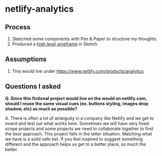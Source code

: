 # netlify-analytics

## Process
1. Sketched some components with Pen & Paper to structure my thoughts.
2. Produced a [high level wireframe](https://user-images.githubusercontent.com/51401041/58946824-b5e1fd80-8754-11e9-9ecf-d86fc53853c2.jpg) in Sketch.

## Assumptions
1. This would live under https://www.netlify.com/products/analytics

## Questions I asked
**Q. Since this fictional project would live on the would on netlify.com, should I reuse the same visual cues (ex. buttons styling, images drop shadow, etc) as much as possible?**

A. There is often a lot of ambiguity in a company like Netlify and we get to invent and test out what works best.  Sometimes we will have very fixed scope projects and some projects we need to collaborate together to find the best approach.  This project falls in the latter situation.  Matching what we have is a solid safe bet.  If you feel inspired to suggest something different and the approach helps us get to a better place, so much the better.
